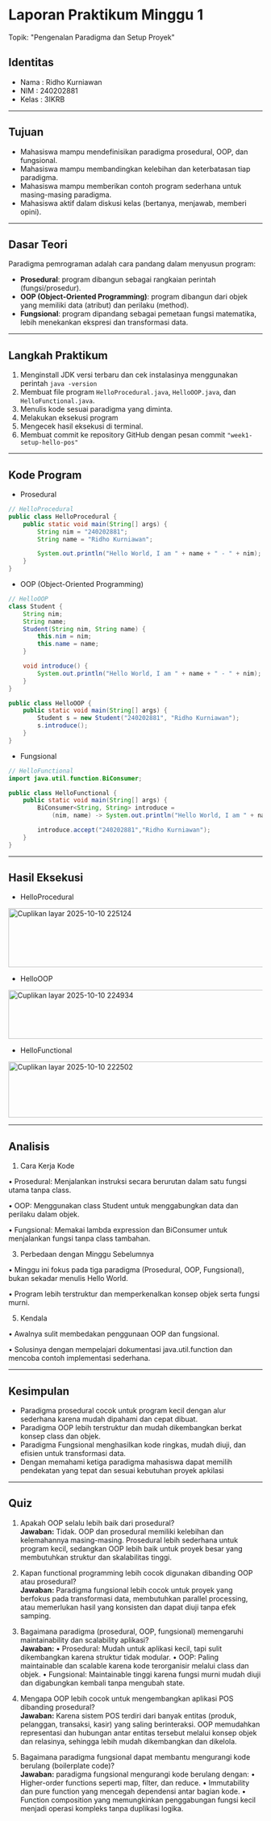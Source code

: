 # Laporan Praktikum Minggu 1
Topik: "Pengenalan Paradigma dan Setup Proyek"

## Identitas
- Nama  : Ridho Kurniawan
- NIM   : 240202881
- Kelas : 3IKRB

---

## Tujuan
- Mahasiswa mampu mendefinisikan paradigma prosedural, OOP, dan fungsional.
- Mahasiswa mampu membandingkan kelebihan dan keterbatasan tiap paradigma.
- Mahasiswa mampu memberikan contoh program sederhana untuk masing-masing paradigma.
- Mahasiswa aktif dalam diskusi kelas (bertanya, menjawab, memberi opini).

---

## Dasar Teori
Paradigma pemrograman adalah cara pandang dalam menyusun program:  
- **Prosedural**: program dibangun sebagai rangkaian perintah (fungsi/prosedur).  
- **OOP (Object-Oriented Programming)**: program dibangun dari objek yang memiliki data (atribut) dan perilaku (method).  
- **Fungsional**: program dipandang sebagai pemetaan fungsi matematika, lebih menekankan ekspresi dan transformasi data. 

---

## Langkah Praktikum
1. Menginstall JDK versi terbaru dan cek instalasinya menggunakan perintah `java -version`  
2. Membuat file program `HelloProcedural.java`, `HelloOOP.java`, dan `HelloFunctional.java`.
3. Menulis kode sesuai paradigma yang diminta.
4. Melakukan eksekusi program
5. Mengecek hasil eksekusi di terminal.
6. Membuat commit ke repository GitHub dengan pesan commit `"week1-setup-hello-pos"`

---

## Kode Program
- Prosedural
```java
// HelloProcedural
public class HelloProcedural {
    public static void main(String[] args) {
        String nim = "240202881";
        String name = "Ridho Kurniawan";

        System.out.println("Hello World, I am " + name + " - " + nim);
    }
}
```

- OOP (Object-Oriented Programming)
```java
// HelloOOP
class Student {
    String nim;
    String name;
    Student(String nim, String name) {
        this.nim = nim;
        this.name = name;
    }

    void introduce() {
        System.out.println("Hello World, I am " + name + " - " + nim);
    }
}

public class HelloOOP {
    public static void main(String[] args) {
        Student s = new Student("240202881", "Ridho Kurniawan");
        s.introduce();
    }
}
```
- Fungsional
```java
// HelloFunctional
import java.util.function.BiConsumer;

public class HelloFunctional {
    public static void main(String[] args) {
        BiConsumer<String, String> introduce =
            (nim, name) -> System.out.println("Hello World, I am " + name + " - " + nim);

        introduce.accept("240202881","Ridho Kurniawan");
    }
}
```

---

## Hasil Eksekusi
- HelloProcedural
<img width="1426" height="117" alt="Cuplikan layar 2025-10-10 225124" src="https://github.com/user-attachments/assets/e8fc347f-906a-45ac-b7d8-5cae1a7a54b5" />

- HelloOOP
<img width="1419" height="97" alt="Cuplikan layar 2025-10-10 224934" src="https://github.com/user-attachments/assets/f1a526c2-2afa-48f0-ae92-0309da832d91" />

- HelloFunctional
<img width="1426" height="111" alt="Cuplikan layar 2025-10-10 222502" src="https://github.com/user-attachments/assets/251d6e20-4b32-467f-bac4-d2693375ff0c" />

---

## Analisis
1. Cara Kerja Kode
   
•	Prosedural: Menjalankan instruksi secara berurutan dalam satu fungsi utama tanpa class.

•	OOP: Menggunakan class Student untuk menggabungkan data dan perilaku dalam objek.

•	Fungsional: Memakai lambda expression dan BiConsumer untuk menjalankan fungsi tanpa class tambahan.

3. Perbedaan dengan Minggu Sebelumnya
   
•	Minggu ini fokus pada tiga paradigma (Prosedural, OOP, Fungsional), bukan sekadar menulis Hello World.

•	Program lebih terstruktur dan memperkenalkan konsep objek serta fungsi murni.

5. Kendala
   
•	Awalnya sulit membedakan penggunaan OOP dan fungsional.

•	Solusinya dengan mempelajari dokumentasi java.util.function dan mencoba contoh implementasi sederhana.


---

## Kesimpulan
   - Paradigma prosedural cocok untuk program kecil dengan alur sederhana karena mudah dipahami dan cepat dibuat.
   - Paradigma OOP lebih terstruktur dan mudah dikembangkan berkat konsep class dan objek.
   - Paradigma Fungsional menghasilkan kode ringkas, mudah diuji, dan efisien untuk transformasi data.
   - Dengan memahami ketiga paradigma mahasiswa dapat memilih pendekatan yang tepat dan sesuai kebutuhan proyek apkilasi

---

## Quiz
1. Apakah OOP selalu lebih baik dari prosedural?  
   **Jawaban:**
       Tidak. OOP dan prosedural memiliki kelebihan dan kelemahannya masing-masing. Prosedural lebih sederhana untuk program kecil, sedangkan OOP lebih baik untuk proyek besar yang membutuhkan struktur dan skalabilitas tinggi.

2. Kapan functional programming lebih cocok digunakan dibanding OOP  atau prosedural?    
   **Jawaban:**
       Paradigma fungsional lebih cocok untuk proyek yang berfokus pada transformasi data, membutuhkan parallel processing, atau memerlukan hasil yang konsisten dan dapat diuji tanpa efek samping.
   
3. Bagaimana paradigma (prosedural, OOP, fungsional) memengaruhi maintainability dan scalability aplikasi?  
   **Jawaban:**
   • Prosedural: Mudah untuk aplikasi kecil, tapi sulit dikembangkan karena struktur tidak modular.
   • OOP: Paling maintainable dan scalable karena kode terorganisir melalui class dan objek.
   • Fungsional: Maintainable tinggi karena fungsi murni mudah diuji dan digabungkan kembali tanpa mengubah state.

4. Mengapa OOP lebih cocok untuk mengembangkan aplikasi POS dibanding prosedural?  
**Jawaban:**
    Karena sistem POS terdiri dari banyak entitas (produk, pelanggan, transaksi, kasir) yang saling berinteraksi. OOP memudahkan representasi dan hubungan antar entitas tersebut melalui konsep objek dan relasinya, sehingga lebih mudah dikembangkan dan dikelola.

5. Bagaimana paradigma fungsional dapat membantu mengurangi kode berulang (boilerplate code)?  
**Jawaban:**
   paradigma fungsional mengurangi kode berulang dengan:
•	Higher-order functions seperti map, filter, dan reduce.
•	Immutability dan pure function yang mencegah dependensi antar bagian kode.
•	Function composition yang memungkinkan penggabungan fungsi kecil menjadi operasi kompleks tanpa duplikasi logika.



